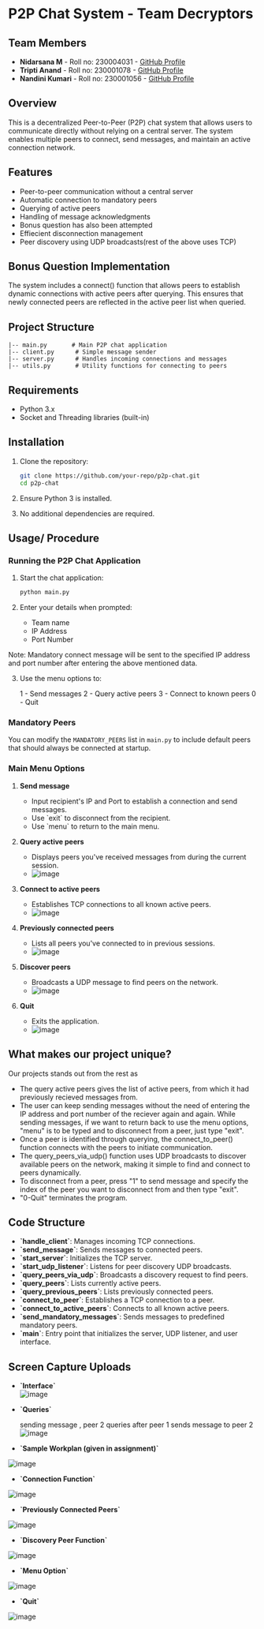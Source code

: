 # P2P Chat System - Team Decryptors

## Team Members

- **Nidarsana M** - Roll no: 230004031 - [GitHub Profile](https://github.com/Nidarsana02)
- **Tripti Anand** - Roll no: 230001078 - [GitHub Profile](https://github.com/Tripti1298) 
- **Nandini Kumari** - Roll no: 230001056 - [GitHub Profile](https://github.com/dini-5002) 

## Overview
This is a decentralized Peer-to-Peer (P2P) chat system that allows users to communicate directly without relying on a central server. The system enables multiple peers to connect, send messages, and maintain an active connection network.

## Features
- Peer-to-peer communication without a central server
- Automatic connection to mandatory peers
- Querying of active peers
- Handling of message acknowledgments
- Bonus question has also been attempted
- Effiecient disconnection management
- Peer discovery using UDP broadcasts(rest of the above uses TCP)


## Bonus Question Implementation
The system includes a connect() function that allows peers to establish dynamic connections with active peers after querying. This ensures that newly connected peers are reflected in the active peer list when queried.

## Project Structure
```
|-- main.py       # Main P2P chat application
|-- client.py      # Simple message sender
|-- server.py      # Handles incoming connections and messages
|-- utils.py       # Utility functions for connecting to peers
```

## Requirements
- Python 3.x
- Socket and Threading libraries (built-in)

## Installation
1. Clone the repository:
   ```sh
   git clone https://github.com/your-repo/p2p-chat.git
   cd p2p-chat
   ```

2. Ensure Python 3 is installed.
3. No additional dependencies are required.

## Usage/ Procedure

### Running the P2P Chat Application

1. Start the chat application:

   ```sh
   python main.py
   ```

2. Enter your details when prompted:

   - Team name
   - IP Address
   - Port Number
     
Note: Mandatory connect message will be sent to the specified IP address and port number after entering the above mentioned data.

3. Use the menu options to:

    1 - Send messages
    2 - Query active peers
    3 - Connect to known peers
    0 - Quit 


### Mandatory Peers

You can modify the `MANDATORY_PEERS` list in `main.py` to include default peers that should always be connected at startup.

### Main Menu Options
1. **Send message**
   - Input recipient's IP and Port to establish a connection and send messages.
   - Use \`exit\` to disconnect from the recipient.
   - Use \`menu\` to return to the main menu.

2. **Query active peers**
   - Displays peers you've received messages from during the current session.
   - ![image](https://github.com/user-attachments/assets/74b988a7-a7f8-4b7d-8d7d-87f78805989c)

3. **Connect to active peers**
   - Establishes TCP connections to all known active peers.
   - ![image](https://github.com/user-attachments/assets/ac024f22-f210-4498-9ff3-7d44d56055f1)

4. **Previously connected peers**
   - Lists all peers you've connected to in previous sessions.
   - ![image](https://github.com/user-attachments/assets/de2cbfb6-f17f-43da-b345-9ffd22351a32)

5. **Discover peers**
   - Broadcasts a UDP message to find peers on the network.
   - ![image](https://github.com/user-attachments/assets/fd07e6ba-0964-4bc9-829e-73230e5e5a52)

0. **Quit**
   - Exits the application.
   - ![image](https://github.com/user-attachments/assets/703c0d2e-6560-4451-ae9c-b5cff47a9de6)
     
## What makes our project unique?
Our projects stands out from the rest as

- The query active peers gives the list of active peers, from which it had previously recieved messages from.
- The user can keep sending messages without the need of entering the IP address and port number of the reciever again and again. While sending messages, if we want to return back to use the menu options, "menu" is to be typed and to disconnect from a peer, just type "exit".
- Once a peer is identified through querying, the connect_to_peer() function connects with the peers to initiate communication.
- The query_peers_via_udp() function uses UDP broadcasts to discover available peers on the network, making it simple to find and connect to peers dynamically.
- To disconnect from a peer, press "1" to send message and specify the index of the peer you want to disconnect from and then type "exit".
- "0-Quit" terminates the program.

## Code Structure

- **\`handle_client\`**: Manages incoming TCP connections.
- **\`send_message\`**: Sends messages to connected peers.
- **\`start_server\`**: Initializes the TCP server.
- **\`start_udp_listener\`**: Listens for peer discovery UDP broadcasts.
- **\`query_peers_via_udp\`**: Broadcasts a discovery request to find peers.
- **\`query_peers\`**: Lists currently active peers.
- **\`query_previous_peers\`**: Lists previously connected peers.
- **\`connect_to_peer\`**: Establishes a TCP connection to a peer.
- **\`connect_to_active_peers\`**: Connects to all known active peers.
- **\`send_mandatory_messages\`**: Sends messages to predefined mandatory peers.
- **\`main\`**: Entry point that initializes the server, UDP listener, and user interface.

## Screen Capture Uploads

- **\`Interface\`**  
![image](https://github.com/user-attachments/assets/cdf38237-4a6e-4975-954b-87f6165a96f8)

- **\`Queries\`**
  
  sending message , peer 2 queries after peer 1 sends message to peer 2
![image](https://github.com/user-attachments/assets/74b988a7-a7f8-4b7d-8d7d-87f78805989c)

- **\`Sample Workplan (given in assignment)\`**

![image](https://github.com/user-attachments/assets/7b368a39-5fa5-4d2f-bd08-b23864b31cab)

- **\`Connection Function\`**

![image](https://github.com/user-attachments/assets/ac024f22-f210-4498-9ff3-7d44d56055f1)

- **\`Previously Connected Peers\`**

![image](https://github.com/user-attachments/assets/de2cbfb6-f17f-43da-b345-9ffd22351a32)

- **\`Discovery Peer Function\`**

![image](https://github.com/user-attachments/assets/fd07e6ba-0964-4bc9-829e-73230e5e5a52)

- **\`Menu Option\`**

![image](https://github.com/user-attachments/assets/1c12eea8-5181-4e12-bbb0-787b07296e00)

- **\`Quit\`**

![image](https://github.com/user-attachments/assets/703c0d2e-6560-4451-ae9c-b5cff47a9de6)


